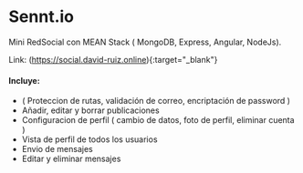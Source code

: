 # Sennt.io
Mini RedSocial con MEAN Stack ( MongoDB, Express, Angular, NodeJs).

Link: (https://social.david-ruiz.online){:target="_blank"}

#### Incluye:
* ( Proteccion de rutas, validación de correo, encriptación de password ) 
* Añadir, editar y borrar publicaciones
* Configuracion de perfil ( cambio de datos, foto de perfil, eliminar cuenta )
* Vista de perfil de todos los usuarios 
* Envio de mensajes
* Editar y eliminar mensajes